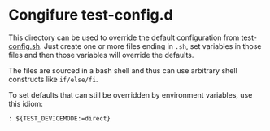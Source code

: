 # Congifure test-config.d

This directory can be used to override the default configuration from
[test-config.sh](../test-config.sh). Just create one or more files
ending in `.sh`, set variables in those files and then those variables
will override the defaults.

The files are sourced in a bash shell and thus can use arbitrary shell
constructs like `if/else/fi`.

To set defaults that can still be overridden by environment variables,
use this idiom:

``` shell
: ${TEST_DEVICEMODE:=direct}
```
